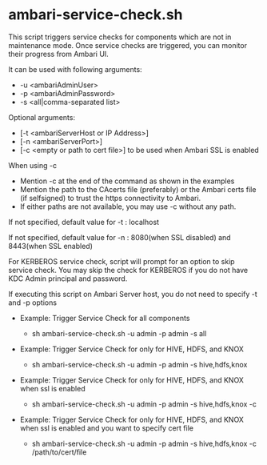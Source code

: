 # ambari-service-check.sh

This script triggers service checks for components which are not in maintenance mode.
Once service checks are triggered, you can monitor their progress from Ambari UI.

It can be used with following arguments:
* -u \<ambariAdminUser> 
* -p \<ambariAdminPassword> 
* -s <all|comma-separated list> 

Optional arguments:
* \[-t \<ambariServerHost or IP Address>] 
* \[-n \<ambariServerPort>] 
* \[-c \<empty or path to cert file>] to be used when Ambari SSL is enabled

When using -c 
* Mention -c at the end of the command as shown in the examples
* Mention the path to the CAcerts file (preferably) or the Ambari certs file (if selfsigned) to trust the https connectivity to Ambari.
* If either paths are not available, you may use -c without any path.

If not specified, default value for -t : localhost

If not specified, default value for -n : 8080(when SSL disabled) and 8443(when SSL enabled)


For KERBEROS service check, script will prompt for an option to skip service check.
You may skip the check for KERBEROS if you do not have KDC Admin principal and password.

If executing this script on Ambari Server host, you do not need to specify -t and -p options

* Example: Trigger Service Check for all components

  * sh ambari-service-check.sh -u admin -p admin -s all

* Example: Trigger Service Check for only for HIVE, HDFS, and KNOX

  * sh ambari-service-check.sh -u admin -p admin -s hive,hdfs,knox

* Example: Trigger Service Check for only for HIVE, HDFS, and KNOX when ssl is enabled
  * sh ambari-service-check.sh -u admin -p admin -s hive,hdfs,knox -c

* Example: Trigger Service Check for only for HIVE, HDFS, and KNOX when ssl is enabled and you want to specify cert file
  * sh ambari-service-check.sh -u admin -p admin -s hive,hdfs,knox -c /path/to/cert/file

